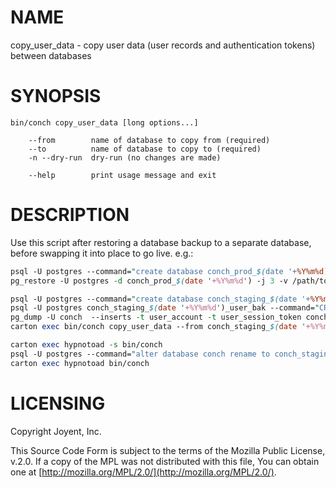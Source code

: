 # NAME

copy\_user\_data - copy user data (user records and authentication tokens) between databases

# SYNOPSIS

```
bin/conch copy_user_data [long options...]

    --from        name of database to copy from (required)
    --to          name of database to copy to (required)
    -n --dry-run  dry-run (no changes are made)

    --help        print usage message and exit
```

# DESCRIPTION

Use this script after restoring a database backup to a separate database, before swapping it into place to go live. e.g.:

```perl
psql -U postgres --command="create database conch_prod_$(date '+%Y%m%d) owner conch"
pg_restore -U postgres -d conch_prod_$(date '+%Y%m%d') -j 3 -v /path/to/$(date '+%Y-%m-%d')T00:00:00Z; date

psql -U postgres --command="create database conch_staging_$(date '+%Y%m%d')_user_bak owner conch"
psql -U postgres conch_staging_$(date '+%Y%m%d')_user_bak --command="CREATE EXTENSION IF NOT EXISTS pgcrypto WITH SCHEMA public"
pg_dump -U conch  --inserts -t user_account -t user_session_token conch | psql -U conch conch_staging_$(date '+%Y%m%d')_user_bak
carton exec bin/conch copy_user_data --from conch_staging_$(date '+%Y%m%d')_user_bak --to conch_prod_$(date '+%Y%m%d')

carton exec hypnotoad -s bin/conch
psql -U postgres --command="alter database conch rename to conch_staging_$(date '+%Y%m%d')_bak; alter database conch_prod_$(date '+%Y%m%d') rename to conch"
carton exec hypnotoad bin/conch
```

# LICENSING

Copyright Joyent, Inc.

This Source Code Form is subject to the terms of the Mozilla Public License,
v.2.0. If a copy of the MPL was not distributed with this file, You can obtain
one at [http://mozilla.org/MPL/2.0/](http://mozilla.org/MPL/2.0/).
